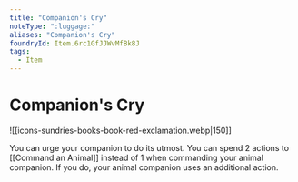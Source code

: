 ```yaml
---
title: "Companion's Cry"
noteType: ":luggage:"
aliases: "Companion's Cry"
foundryId: Item.6rc1GfJJWvMfBk8J
tags:
  - Item
---
```


# Companion's Cry
![[icons-sundries-books-book-red-exclamation.webp|150]]

You can urge your companion to do its utmost. You can spend 2 actions to [[Command an Animal]] instead of 1 when commanding your animal companion. If you do, your animal companion uses an additional action.
